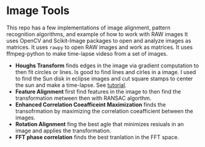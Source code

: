 # Image Tools

This repo has a few implementations of image alignment, pattern recognition algorithms, and example of how to work with RAW images
It uses OpenCV and Scikit-Image packages to open and analyze images as matrices.
It uses `rawpy` to open RAW images and work as matrices.
It uses ffmpeg-python to make time-lapse videso from a set of images.


* **Houghs Transform** finds edges in the image via gradient computation to then fit circles or lines. Is good to find lines and cirles in a image. I used to find the Sun disk in eclipse images and cut square stamps to center the sun and make a time-lapse. See [tutorial](https://scikit-image.org/docs/stable/auto_examples/edges/plot_circular_elliptical_hough_transform.html#sphx-glr-auto-examples-edges-plot-circular-elliptical-hough-transform-py).
* **Feature Alignment** first find features in the image to then find the transformation metween then with RANSAC algorthm.
* **Enhanced Correlation Coeafficeint Maximization** finds the transofrmation by maximizing the correlation coeafficient between the images.
* **Rotation Alignment** fing the best agle that minimizes resiuals in an image and applies the transformation.
* **FFT phase correlation** finds the best tranlation in the FFT space.

